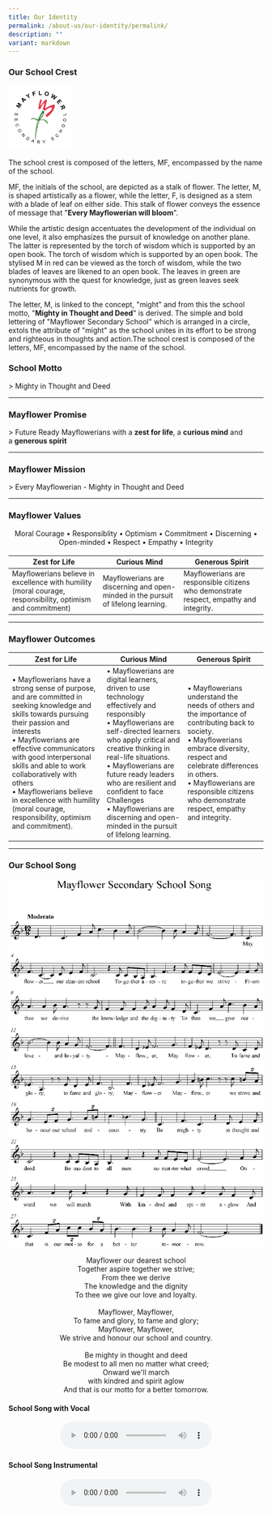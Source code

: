 ```yaml
---
title: Our Identity
permalink: /about-us/our-identity/permalink/
description: ""
variant: markdown
---
```

### Our School Crest
<img src="/images/crest.svg" style="width:25%">

The school crest is composed of the letters, MF, encompassed by the name of the school.

MF, the initials of the school, are depicted as a stalk of flower. The letter, M, is shaped artistically as a flower, while the letter, F, is designed as a stem with a blade of leaf on either side. This stalk of flower conveys the essence of message that "**Every Mayflowerian will bloom**".

While the artistic design accentuates the development of the individual on one level, it also emphasizes the pursuit of knowledge on another plane. The latter is represented by the torch of wisdom which is supported by an open book. The torch of wisdom which is supported by an open book. The stylised M in red can be viewed as the torch of wisdom, while the two blades of leaves are likened to an open book. The leaves in green are synonymous with the quest for knowledge, just as green leaves seek nutrients for growth.

The letter, M, is linked to the concept, "might" and from this the school motto, "**Mighty in Thought and Deed**" is derived. The simple and bold lettering of "Mayflower Secondary School" which is arranged in a circle, extols the attribute of "might" as the school unites in its effort to be strong and righteous in thoughts and action.The school crest is composed of the letters, MF, encompassed by the name of the school.

### School Motto

&gt; Mighty in Thought and Deed

----
  


### Mayflower Promise

&gt; Future Ready Mayflowerians with a&nbsp;**zest for life**, a&nbsp;**curious mind**&nbsp;and a&nbsp;**generous spirit**

------

  

### Mayflower Mission

&gt; Every Mayflowerian - Mighty in Thought and Deed

-----

### Mayflower Values

<div align="center" style="margin-bottom:18px">Moral Courage • Responsiblity • Optimism • Commitment • Discerning • Open-minded • Respect • Empathy • Integrity</div>



| Zest for Life | Curious Mind | Generous Spirit |
| --- | --- | --- |
| Mayflowerians believe in excellence with humility (moral courage, responsibility, optimism and commitment) | Mayflowerians are discerning and open-minded in the pursuit of lifelong learning. | Mayflowerians are responsible citizens who demonstrate respect, empathy and integrity. |

----
### Mayflower Outcomes

| Zest for Life | Curious Mind | Generous Spirit |
| --- | --- | --- |
| • Mayflowerians have a strong sense of purpose, and are committed in seeking knowledge and skills towards pursuing their passion and interests<br> • Mayflowerians are effective communicators with good interpersonal skills and able to work collaboratively with others<br>• Mayflowerians believe in excellence with humility (moral courage, responsibility, optimism and commitment).| • Mayflowerians are digital learners, driven to use technology effectively and responsibly<br> •  Mayflowerians are self-directed learners who apply critical and creative thinking in real-life situations. <br> •  Mayflowerians are future ready leaders who are resilient and confident to face Challenges<br> •   Mayflowerians are discerning and open-minded in the pursuit of lifelong learning. | •   Mayflowerians understand the needs of others and the importance of contributing back to society.<br> • Mayflowerians embrace diversity, respect and celebrate differences in others. <br> •  Mayflowerians are responsible citizens who demonstrate respect, empathy and integrity. |

----

### Our School Song

![](/images/song.png)

<div align="center">
Mayflower our dearest school <br>
Together aspire together we strive; <br>  
From thee we derive  <br>
The knowledge and the dignity  <br>
To thee we give our love and loyalty.<br><br>
Mayflower, Mayflower,  <br>
To fame and glory, to fame and glory;  <br>
Mayflower, Mayflower,  <br>
We strive and honour our school and country.<br><br>
Be mighty in thought and deed  <br>
Be modest to all men no matter what creed;  <br>
Onward we'll march  <br>
with kindred and spirit aglow  <br>
And that is our motto for a better tomorrow.
</div>

#### **School Song with Vocal**
<div align="center"><audio controls="" class="">
  <source src="https://cdn.glitch.global/cf832576-a930-40f0-a8e7-15a47ed954de/MFSS%20School%20Song%20w%20Vocal.mp3" type="audio/mpeg">
Your browser does not support the audio element.
  </audio>
</div>

#### **School Song Instrumental**
<div align="center"><audio controls="" class="">
  <source src="https://cdn.glitch.global/cf832576-a930-40f0-a8e7-15a47ed954de/MFSS%20School%20Song%20Instrumental.mp3" type="audio/mpeg">
Your browser does not support the audio element.
  </audio>
</div>